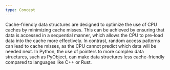 ```yaml
---
type: Concept
---
```


Cache-friendly data structures are designed to optimize the use of CPU caches by minimizing cache misses. This can be achieved by ensuring that data is accessed in a sequential manner, which allows the CPU to pre-load data into the cache more effectively. In contrast, random access patterns can lead to cache misses, as the CPU cannot predict which data will be needed next. In Python, the use of pointers to more complex data structures, such as PyObject, can make data structures less cache-friendly compared to languages like C++ or Rust.
